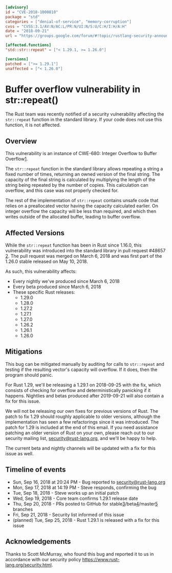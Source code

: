 ```toml
[advisory]
id = "CVE-2018-1000810"
package = "std"
categories = ["denial-of-service", "memory-corruption"]
cvss = "CVSS:3.1/AV:N/AC:L/PR:N/UI:N/S:U/C:H/I:H/A:H"
date = "2018-09-21"
url = "https://groups.google.com/forum/#!topic/rustlang-security-announcements/CmSuTm-SaU0"

[affected.functions]
"std::str::repeat" = ["< 1.29.1, >= 1.26.0"]

[versions]
patched = [">= 1.29.1"]
unaffected = ["< 1.26.0"]
```

# Buffer overflow vulnerability in str::repeat()

The Rust team was recently notified of a security vulnerability affecting
the `str::repeat` function in the standard library. If your code does not
use this function, it is not affected.

## Overview

This vulnerability is an instance of CWE-680: Integer Overflow to Buffer
Overflow[1].

The `str::repeat` function in the standard library allows repeating a
string a fixed number of times, returning an owned version of the final
string. The capacity of the final string is calculated by multiplying
the length of the string being repeated by the number of copies. This
calculation can overflow, and this case was not properly checked for.

The rest of the implementation of `str::repeat` contains unsafe code
that relies on a preallocated vector having the capacity calculated
earlier. On integer overflow the capacity will be less than required,
and which then writes outside of the allocated buffer, leading to
buffer overflow.

## Affected Versions

While the `str::repeat` function has been in Rust since 1.16.0, this
vulnerability was introduced into the standard library in pull
request #48657 [2]. The pull request was merged on March 6, 2018 and
was first part of the 1.26.0 stable released on May 10, 2018.

As such, this vulnerability affects:

* Every nightly we've produced since March 6, 2018
* Every beta produced since March 6, 2018
* These specific Rust releases:
  * 1.29.0
  * 1.28.0
  * 1.27.2
  * 1.27.1
  * 1.27.0
  * 1.26.2
  * 1.26.1
  * 1.26.0

## Mitigations

This bug can be mitigated manually by auditing for calls to `str::repeat`
and testing if the resulting vector's capacity will overflow. If it does,
then the program should panic.

For Rust 1.29, we'll be releasing a 1.29.1 on 2018-09-25 with the fix,
which consists of checking for overflow and deterministically panicking
if it happens. Nightlies and betas produced after 2019-09-21 will also
contain a fix for this issue.

We will not be releasing our own fixes for previous versions of Rust.
The patch to fix 1.29 should roughly applicable to older versions, although
the implementation has seen a few refactorings since it was introduced.
The patch for 1.29 is included at the end of this email. If you
need assistance patching an older version of Rust on your own, please reach
out to our security mailing list, security@rust-lang.org, and we'll be happy
to help.

The current beta and nightly channels will be updated with a fix for this
issue as well.

## Timeline of events

* Sun, Sep 16, 2018 at 20:24 PM - Bug reported to security@rust-lang.org
* Mon, Sep 17, 2018 at 14:19 PM - Steve responds, confirming the bug
* Tue, Sep 18, 2018 - Steve works up an initial patch
* Wed, Sep 19, 2018 - Core team confirms 1.29.1 release date
* Thu, Sep 20, 2018 - PRs posted to GitHub for
stable[3]/beta[4]/master[5] branches
* Fri, Sep 21, 2018 - Security list informed of this issue
* (planned) Tue, Sep 25, 2018 - Rust 1.29.1 is released with a fix for
this issue

## Acknowledgements

Thanks to Scott McMurray, who found this bug and reported it to us in
accordance with our security policy https://www.rust-lang.org/security.html.

[1]: https://cwe.mitre.org/data/definitions/680.html
[2]: https://github.com/rust-lang/rust/pull/48657
[3]: https://github.com/rust-lang/rust/pull/54397
[4]: https://github.com/rust-lang/rust/pull/54398
[5]: https://github.com/rust-lang/rust/pull/54399
